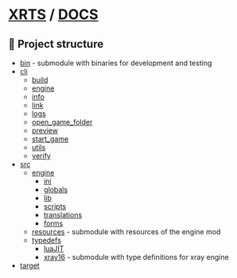 # [XRTS](../README.md) / [DOCS](./README.md)

## 🧰 Project structure

- [bin](https://github.com/stalker-xrts/stalker-xrts-bin) - submodule with binaries for development and testing
- [cli](cli/README.md)
  - [build](cli/build/README.md)
  - [engine](cli/engine/README.md)
  - [info](cli/info/README.md)
  - [link](cli/link/README.md)
  - [logs](cli/logs/README.md)
  - [open_game_folder](cli/open/README.md)
  - [preview](cli/preview/README.md)
  - [start_game](cli/start_game/README.md)
  - [utils](cli/utils/README.md)
  - [verify](cli/verify/README.md)
- [src](src/README.md)
  - [engine](../src/engine/README.md)
    - [ini](../src/engine/ini/README.md)
    - [globals](../src/engine/globals/README.md)
    - [lib](../src/engine/lib/README.md)
    - [scripts](../src/engine/scripts/README.md)
    - [translations](../src/engine/translations/README.md)
    - [forms](../src/engine/forms/README.md)
  - [resources](https://github.com/stalker-xrts/stalker-xrts-resources) - submodule with resources of the engine mod
  - [typedefs](src/typedefs/README.md)
    - [luaJIT](src/typedefs/luaJIT/README.md)
    - [xray16](https://github.com/stalker-xrts/xray-16-types) - submodule with type definitions for xray engine
- [target](target/README.md)

